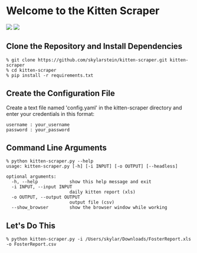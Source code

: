 # Welcome to the Kitten Scraper

![](https://img.shields.io/badge/platform-macOS-brightgreen.svg)
![](https://img.shields.io/badge/Python-2.7.x,%203.6.x-brightgreen.svg)

## Clone the Repository and Install Dependencies

```
% git clone https://github.com/skylarstein/kitten-scraper.git kitten-scraper
% cd kitten-scraper
% pip install -r requirements.txt
```

## Create the Configuration File
Create a text file named 'config.yaml' in the kitten-scraper directory and enter your credentials in this format:

```
username : your_username
password : your_password
```

## Command Line Arguments

```
% python kitten-scraper.py --help
usage: kitten-scraper.py [-h] [-i INPUT] [-o OUTPUT] [--headless]

optional arguments:
  -h, --help            show this help message and exit
  -i INPUT, --input INPUT
                        daily kitten report (xls)
  -o OUTPUT, --output OUTPUT
                        output file (csv)
  --show_browser        show the browser window while working
```
## Let's Do This

```
% python kitten-scraper.py -i /Users/skylar/Downloads/FosterReport.xls -o FosterReport.csv